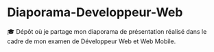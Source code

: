 # Diaporama-Developpeur-Web
🎓 Dépôt où je partage mon diaporama de présentation réalisé dans le cadre de mon examen de Développeur Web et Web Mobile. 
